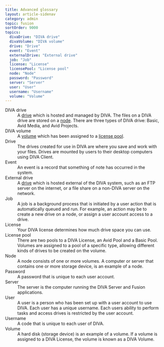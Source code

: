 ```yaml
---
title: Advanced glossary
layout: article-sidenav
category: admin
topic: fusion
sortOrder: 9000
topics:
  divaDrive: "DIVA drive"
  divaVolume: "DIVA volume"
  drive: "Drive"
  event: "Event"
  externalDrive: "External drive"
  job: "Job"
  license: "License"
  licensePool: "License pool"
  node: "Node"
  password: "Password"
  server: "Server"
  user: "User"
  username: "Username"
  volume: "Volume"
---
```


<dl>

  <dt id="divaDrive">DIVA drive</dt>
  <dd>A <a href="#drive">drive</a> which is hosted and managed by DIVA. The files on a DIVA drive are stored on a <a href="#node">node</a>. There are three types of DIVA drive: Basic, Avid Media, and Avid Projects.</dd>

  <dt id="divaVolume">DIVA volume</dt>
  <dd>A <a href="#volume">volume</a> which has been assigned to a <a href="#licensePool">license pool</a>.</dd>

  <dt id="drive">Drive</dt>
  <dd>The drives created for use in DIVA are where you save and work with your files. Drives are mounted by users to their desktop computers using DIVA Client.</dd>

  <dt id="event">Event</dt>
  <dd>An event is a record that something of note has occurred in the system.</dd>

  <dt id="externalDrive">External drive</dt>
  <dd>A <a href="#drive">drive</a> which is hosted external of the DIVA system, such as an FTP server on the internet, or a file share on a non-DIVA server on the network.</dd>

  <dt id="job">Job</dt>
  <dd>A job is a background process that is initiated by a user action that is automatically queued and run. For example, an action may be to create a new drive on a node, or assign a user account access to a drive.</dd>

  <dt id="license">License</dt>
  <dd>Your DIVA license determines how much drive space you can use.</dd>

  <dt id="licensePool">License pool</dt>
  <dd>There are two pools to a DIVA License, an Avid Pool and a Basic Pool. Volumes are assigned to a pool of a specific type, allowing different kinds of drives to be created on the volume.</dd>

  <dt id="node">Node</dt>
  <dd>A node consists of one or more volumes. A computer or server that contains one or more storage device, is an example of a node.</dd>

  <dt id="password">Password</dt>
  <dd>A password that is unique to each user account.</dd>

  <dt id="server">Server</dt>
  <dd>The server is the computer running the DIVA Server and Fusion applications.</dd>

  <dt id="user">User</dt>
  <dd>A user is a person who has been set up with a user account to use DIVA. Each user has a unique username. Each users ability to perform tasks and access drives is restricted by the user account.</dd>

  <dt id="username">Username</dt>
  <dd>A code that is unique to each user of DIVA.</dd>

  <dt id="volume">Volume</dt>
  <dd>A hard disk (storage device) is an example of a volume. If a volume is assigned to a DIVA License, the volume is known as a DIVA Volume.</dd>

</dl>
